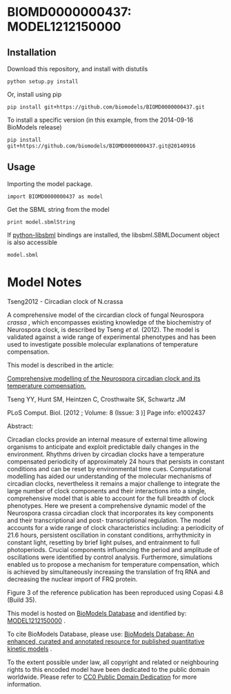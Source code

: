 # BIOMD0000000437: MODEL1212150000

## Installation

Download this repository, and install with distutils

`python setup.py install`

Or, install using pip

`pip install git+https://github.com/biomodels/BIOMD0000000437.git`

To install a specific version (in this example, from the 2014-09-16 BioModels release)

`pip install git+https://github.com/biomodels/BIOMD0000000437.git@20140916`

## Usage

Importing the model package.

`import BIOMD0000000437 as model`

Get the SBML string from the model

`print model.sbmlString`

If [python-libsbml](https://pypi.python.org/pypi/python-libsbml) bindings are
installed, the libsbml.SBMLDocument object is also accessible

`model.sbml`


# Model Notes


Tseng2012 - Circadian clock of N.crassa

A comprehensive model of the circardian clock of fungal Neurospora _crassa_ ,
which encompasses existing knowledge of the biochemistry of Neurospora clock,
is described by Tseng _et al._ (2012). The model is validated against a wide
range of experimental phenotypes and has been used to investigate possible
molecular explanations of temperature compensation.

This model is described in the article:

[Comprehensive modelling of the Neurospora circadian clock and its temperature
compensation.](http://identifiers.org/pubmed/22496627)

Tseng YY, Hunt SM, Heintzen C, Crosthwaite SK, Schwartz JM

PLoS Comput. Biol. [2012 ; Volume: 8 (Issue: 3 )] Page info: e1002437

Abstract:

Circadian clocks provide an internal measure of external time allowing
organisms to anticipate and exploit predictable daily changes in the
environment. Rhythms driven by circadian clocks have a temperature compensated
periodicity of approximately 24 hours that persists in constant conditions and
can be reset by environmental time cues. Computational modelling has aided our
understanding of the molecular mechanisms of circadian clocks, nevertheless it
remains a major challenge to integrate the large number of clock components
and their interactions into a single, comprehensive model that is able to
account for the full breadth of clock phenotypes. Here we present a
comprehensive dynamic model of the Neurospora crassa circadian clock that
incorporates its key components and their transcriptional and post-
transcriptional regulation. The model accounts for a wide range of clock
characteristics including: a periodicity of 21.6 hours, persistent oscillation
in constant conditions, arrhythmicity in constant light, resetting by brief
light pulses, and entrainment to full photoperiods. Crucial components
influencing the period and amplitude of oscillations were identified by
control analysis. Furthermore, simulations enabled us to propose a mechanism
for temperature compensation, which is achieved by simultaneously increasing
the translation of frq RNA and decreasing the nuclear import of FRQ protein.

Figure 3 of the reference publication has been reproduced using Copasi 4.8
(Build 35).

This model is hosted on [BioModels Database](http://www.ebi.ac.uk/biomodels/)
and identified by:
[MODEL1212150000](http://identifiers.org/biomodels.db/MODEL1212150000) .

To cite BioModels Database, please use: [BioModels Database: An enhanced,
curated and annotated resource for published quantitative kinetic
models](http://identifiers.org/pubmed/20587024) .

To the extent possible under law, all copyright and related or neighbouring
rights to this encoded model have been dedicated to the public domain
worldwide. Please refer to [CC0 Public Domain
Dedication](http://creativecommons.org/publicdomain/zero/1.0/) for more
information.


